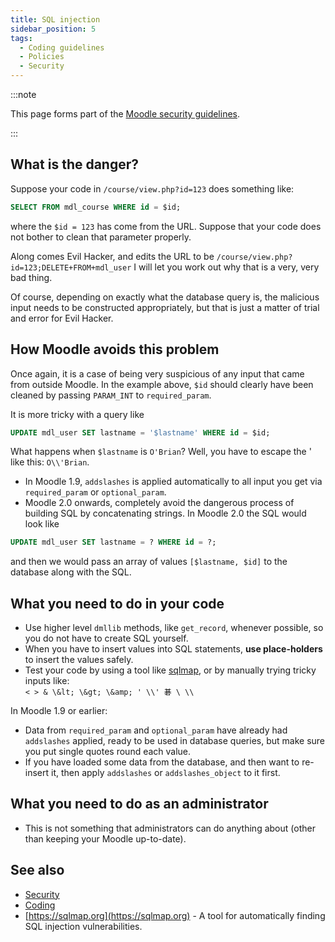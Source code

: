 ```yaml
---
title: SQL injection
sidebar_position: 5
tags:
  - Coding guidelines
  - Policies
  - Security
---
```


:::note

This page forms part of the [Moodle security guidelines](../security).

:::

## What is the danger?

Suppose your code in `/course/view.php?id=123` does something like:

```sql
SELECT FROM mdl_course WHERE id = $id;
```

where the `$id = 123` has come from the URL. Suppose that your code does not bother to clean that parameter properly.

Along comes Evil Hacker, and edits the URL to be `/course/view.php?id=123;DELETE+FROM+mdl_user`
I will let you work out why that is a very, very bad thing.

Of course, depending on exactly what the database query is, the malicious input needs to be constructed appropriately, but that is just a matter of trial and error for Evil Hacker.

## How Moodle avoids this problem

Once again, it is a case of being very suspicious of any input that came from outside Moodle. In the example above, `$id` should clearly have been cleaned by passing `PARAM_INT` to `required_param`.

It is more tricky with a query like

```sql
UPDATE mdl_user SET lastname = '$lastname' WHERE id = $id;
```

What happens when `$lastname` is `O'Brian`? Well, you have to escape the ' like this: `O\\'Brian`.

- In Moodle 1.9, `addslashes` is applied automatically to all input you get via `required_param` or `optional_param`.
- Moodle 2.0 onwards, completely avoid the dangerous process of building SQL by concatenating strings. In Moodle 2.0 the SQL would look like

```sql
UPDATE mdl_user SET lastname = ? WHERE id = ?;
```

and then we would pass an array of values `[$lastname, $id]` to the database along with the SQL.

## What you need to do in your code

- Use higher level `dmllib` methods, like `get_record`, whenever possible, so you do not have to create SQL yourself.
- When you have to insert values into SQL statements, **use place-holders** to insert the values safely.
- Test your code by using a tool like [sqlmap](https://sqlmap.org/), or by manually trying tricky inputs like:<br/>
`< > & \&lt; \&gt; \&amp; ' \\' 碁 \ \\`

In Moodle 1.9 or earlier:

- Data from `required_param` and `optional_param` have already had `addslashes` applied, ready to be used in database queries, but make sure you put single quotes round each value.
- If you have loaded some data from the database, and then want to re-insert it, then apply `addslashes` or `addslashes_object` to it first.

## What you need to do as an administrator

- This is not something that administrators can do anything about (other than keeping your Moodle up-to-date).

## See also

- [Security](../security)
- [Coding](../../policies.md)
- [https://sqlmap.org](https://sqlmap.org) - A tool for automatically finding SQL injection vulnerabilities.

